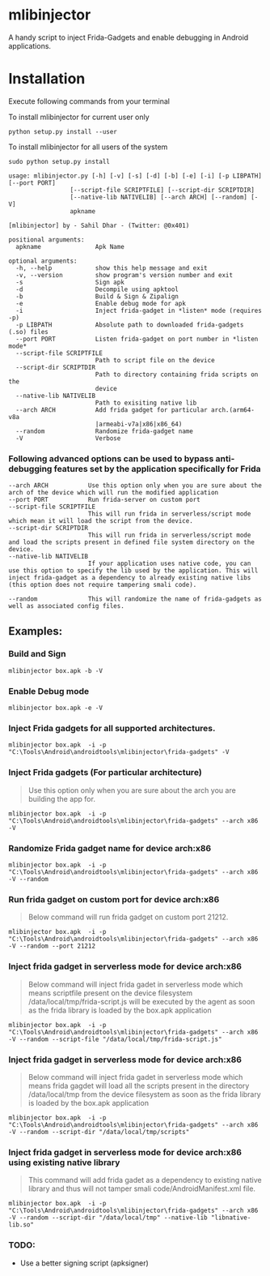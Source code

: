 # mlibinjector
A handy script to inject Frida-Gadgets and enable debugging in Android applications.

# Installation

Execute following commands from your terminal 

To install mlibinjector for current user only

```python setup.py install --user```

To install mlibinjector for all users of the system

```sudo python setup.py install```


```
usage: mlibinjector.py [-h] [-v] [-s] [-d] [-b] [-e] [-i] [-p LIBPATH] [--port PORT]
                 [--script-file SCRIPTFILE] [--script-dir SCRIPTDIR]
                 [--native-lib NATIVELIB] [--arch ARCH] [--random] [-V]
                 apkname

[mlibinjector] by - Sahil Dhar - (Twitter: @0x401)

positional arguments:
  apkname               Apk Name

optional arguments:
  -h, --help            show this help message and exit
  -v, --version         show program's version number and exit
  -s                    Sign apk
  -d                    Decompile using apktool
  -b                    Build & Sign & Zipalign
  -e                    Enable debug mode for apk
  -i                    Inject frida-gadget in *listen* mode (requires -p)
  -p LIBPATH            Absolute path to downloaded frida-gadgets (.so) files
  --port PORT           Listen frida-gadget on port number in *listen mode*
  --script-file SCRIPTFILE
                        Path to script file on the device
  --script-dir SCRIPTDIR
                        Path to directory containing frida scripts on the
                        device
  --native-lib NATIVELIB
                        Path to exisiting native lib
  --arch ARCH           Add frida gadget for particular arch.(arm64-v8a
                        |armeabi-v7a|x86|x86_64)
  --random              Randomize frida-gadget name
  -V                    Verbose
```

### Following advanced options can be used to bypass anti-debugging features set by the application specifically for Frida
```
--arch ARCH           Use this option only when you are sure about the arch of the device which will run the modified application
--port PORT           Run frida-server on custom port
--script-file SCRIPTFILE
                      This will run frida in serverless/script mode which mean it will load the script from the device.
--script-dir SCRIPTDIR
                      This will run frida in serverless/script mode and load the scripts present in defined file system directory on the device.
--native-lib NATIVELIB
                      If your application uses native code, you can use this option to specify the lib used by the application. This will inject frida-gadget as a dependency to already existing native libs (this option does not require tampering smali code).

--random              This will randomize the name of frida-gadgets as well as associated config files.
```

## Examples:

### Build and Sign
```
mlibinjector box.apk -b -V
```
### Enable Debug mode
```
mlibinjector box.apk -e -V

```
### Inject Frida gadgets for all supported architectures.
```
mlibinjector box.apk  -i -p "C:\Tools\Android\androidtools\mlibinjector\frida-gadgets" -V
```
### Inject Frida gadgets (For particular architecture)
> Use this option only when you are sure about the arch you are building the app for.
```
mlibinjector box.apk  -i -p "C:\Tools\Android\androidtools\mlibinjector\frida-gadgets" --arch x86 -V
```

### Randomize Frida gadget name for device arch:x86
```
mlibinjector box.apk  -i -p "C:\Tools\Android\androidtools\mlibinjector\frida-gadgets" --arch x86 -V --random
```
### Run frida gadget on custom port for device arch:x86
> Below command will run frida gadget on custom port 21212.
```
mlibinjector box.apk  -i -p "C:\Tools\Android\androidtools\mlibinjector\frida-gadgets" --arch x86 -V --random --port 21212
```

### Inject frida gadget in serverless mode for device arch:x86
> Below command will inject frida gadet in serverless mode which means scriptfile present on the device filesystem /data/local/tmp/frida-script.js will be executed by the agent as soon as the frida library is loaded by the box.apk application
```
mlibinjector box.apk  -i -p "C:\Tools\Android\androidtools\mlibinjector\frida-gadgets" --arch x86 -V --random --script-file "/data/local/tmp/frida-script.js"
```

### Inject frida gadget in serverless mode for device arch:x86
> Below command will inject frida gadet in serverless mode which means frida gagdet will load all the scripts present in the directory /data/local/tmp from the device filesystem as soon as the frida library is loaded by the box.apk application
```
mlibinjector box.apk  -i -p "C:\Tools\Android\androidtools\mlibinjector\frida-gadgets" --arch x86 -V --random --script-dir "/data/local/tmp/scripts"
```
### Inject frida gadget in serverless mode for device arch:x86 using existing native library
> This command will add frida gadet as a dependency to existing native library and thus will not tamper smali code/AndroidManifest.xml file.
```
mlibinjector box.apk  -i -p "C:\Tools\Android\androidtools\mlibinjector\frida-gadgets" --arch x86 -V --random --script-dir "/data/local/tmp" --native-lib "libnative-lib.so"
```

### TODO:
- Use a better signing script (apksigner)